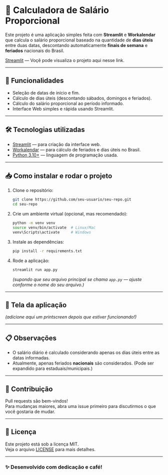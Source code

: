 # 📅 Calculadora de Salário Proporcional

Este projeto é uma aplicação simples feita com **Streamlit** e **Workalendar** que calcula o salário proporcional baseado na quantidade de **dias úteis** entre duas datas, descontando automaticamente **finais de semana** e **feriados** nacionais do Brasil.

[Streamlit](https://caculadorasalarial.streamlit.app/) — Voçê pode visualiza o projeto aqui nesse link.

---

## 🚀 Funcionalidades

- Seleção de datas de início e fim.
- Cálculo de dias úteis (descontando sábados, domingos e feriados).
- Cálculo do salário proporcional ao período informado.
- Interface Web simples e rápida usando Streamlit.

---

## 🛠 Tecnologias utilizadas

- [Streamlit](https://streamlit.io/) — para criação da interface web.
- [Workalendar](https://workalendar.readthedocs.io/) — para cálculo de feriados e dias úteis no Brasil.
- [Python 3.10+](https://www.python.org/) — linguagem de programação usada.

---

## 📥 Como instalar e rodar o projeto

1. Clone o repositório:

   ```bash
   git clone https://github.com/seu-usuario/seu-repo.git
   cd seu-repo
   ```

2. Crie um ambiente virtual (opcional, mas recomendado):

   ```bash
   python -m venv venv
   source venv/bin/activate  # Linux/Mac
   venv\Scripts\activate     # Windows
   ```

3. Instale as dependências:

   ```bash
   pip install -r requirements.txt
   ```

4. Rode a aplicação:

   ```bash
   streamlit run app.py
   ```

   *(supondo que seu arquivo principal se chama `app.py` — ajuste conforme o nome do seu arquivo.)*

---

## 📸 Tela da aplicação

*(adicione aqui um printscreen depois que estiver funcionando!)*

---

## 📋 Observações

- O salário diário é calculado considerando apenas os dias úteis entre as datas informadas.
- Atualmente, apenas feriados **nacionais** são considerados. (Pode ser expandido para estaduais/municipais.)

---

## 🤝 Contribuição

Pull requests são bem-vindos!  
Para mudanças maiores, abra uma issue primeiro para discutirmos o que você gostaria de mudar.

---

## 📄 Licença

Este projeto está sob a licença MIT.  
Veja o arquivo [LICENSE](LICENSE) para mais detalhes.

---

### ✨ Desenvolvido com dedicação e café!

